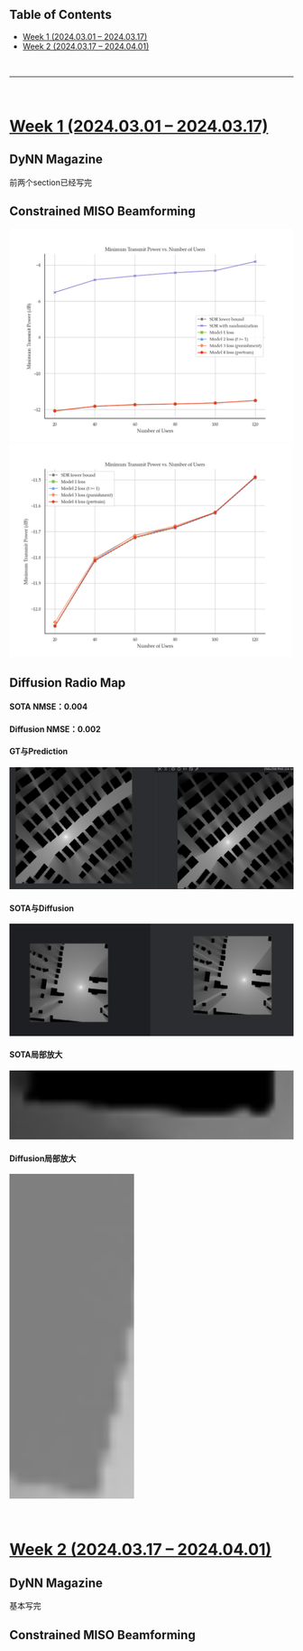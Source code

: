 <p id="table"></p>

## Table of Contents

- <a href="#1"> Week 1 (2024.03.01 – 2024.03.17)
- <a href="#2"> Week 2 (2024.03.17 – 2024.04.01)

<br/>

------

<br/>

<p id="1"></p>

# <a href="#table">Week 1 (2024.03.01 – 2024.03.17)</a>

## DyNN Magazine
前两个section已经写完

## Constrained MISO Beamforming
![图片](./pic/fig1-1.png)
![图片](./pic/fig1-2.png)


## Diffusion Radio Map
#### SOTA NMSE：0.004
#### Diffusion NMSE：0.002

#### GT与Prediction
![图片](./pic/fig1.png)
#### SOTA与Diffusion
![图片](./pic/fig2.png)
#### SOTA局部放大
![图片](./pic/fig3.png)
#### Diffusion局部放大
![图片](./pic/fig4.png)


<br/>

<p id="2"></p>

# <a href="#table">Week 2 (2024.03.17 – 2024.04.01)</a>

## DyNN Magazine
基本写完

## Constrained MISO Beamforming
